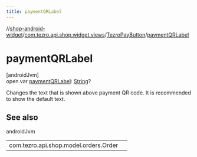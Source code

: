 ```yaml
---
title: paymentQRLabel
---
```

//[shop-android-widget](../../../index.html)/[com.tezro.api.shop.widget.views](../index.html)/[TezroPayButton](index.html)/[paymentQRLabel](payment-q-r-label.html)



# paymentQRLabel



[androidJvm]\
open var [paymentQRLabel](payment-q-r-label.html): [String](https://kotlinlang.org/api/latest/jvm/stdlib/kotlin/-string/index.html)?



Changes the text that is shown above payment QR code. It is recommended to show the default text.



## See also


androidJvm

| | |
|---|---|
| com.tezro.api.shop.model.orders.Order |  |




